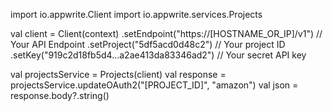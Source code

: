 import io.appwrite.Client
import io.appwrite.services.Projects

val client = Client(context)
  .setEndpoint("https://[HOSTNAME_OR_IP]/v1") // Your API Endpoint
  .setProject("5df5acd0d48c2") // Your project ID
  .setKey("919c2d18fb5d4...a2ae413da83346ad2") // Your secret API key

val projectsService = Projects(client)
val response = projectsService.updateOAuth2("[PROJECT_ID]", "amazon")
val json = response.body?.string()